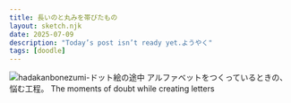 ```yaml
---
title: 長いのと丸みを帯びたもの
layout: sketch.njk
date: 2025-07-09
description: "Today’s post isn’t ready yet.ようやく"
tags: [doodle]
---
```


![hadakanbonezumi-ドット絵の途中](/images/20250709.jpg)
アルファベットをつくっているときの、悩む工程。
The moments of doubt while creating letters
